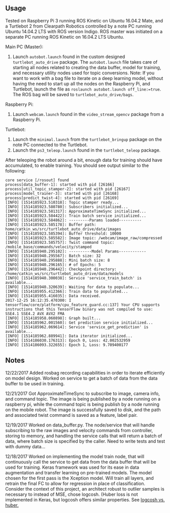 Usage
---
Tested on Raspberry Pi 3 running ROS Kinetic on Ubuntu 16.04.2 Mate, and a
Turtlebot 2 from Clearpath Robotics controlled by a note PC running Ubuntu
14.04.2 LTS with ROS version Indigo. ROS master was initiated on a separate PC
running ROS Kinetic on 16.04.2 LTS Ubuntu.



Main PC (Master):
1. Launch `autobot.launch` found in the custom designed `turtlebot_auto_drive`
package. The `autobot.launch` file takes care of starting all nodes related to
creating the data buffer, model for training, and necessary utility nodes used
for topic conversions. Note: If you want to work with a bag file to iterate on a
deep learning model, without having the need to start up all the nodes on the
Raspberry Pi, and Turtlebot, launch the file as `roslaunch autobot.launch
off_line:=true`. The ROS bag will be saved to `turtlebot_auto_drive/bags`.

Raspberry Pi:
1. Launch `webcam.launch` found in the `video_stream_opencv` package from a
Raspberry Pi.

Turtlebot:
1. Launch the  `minimal.launch` from the `turtlebot_bringup` package on the note
PC connected to the Turtlebot. 
1. Launch the `ps3_teleop.launch` found in the `turtlebot_teleop` package.


After teleoping the robot around a bit, enough data for training should have
accumulated, to enable training. You should see output similar to the following:

```
core service [/rosout] found
process[data_buffer-1]: started with pid [26166]
process[util_topic_stamper-2]: started with pid [26167]
process[model_trainer-3]: started with pid [26168]
process[predict_twist-4]: started with pid [26169]
[INFO] [1514185923.510318]: Topic stamper ready...
[INFO] [1514185923.580780]: Subscribers initialized...
[INFO] [1514185923.581317]: ApproximateTimeSync initialized...
[INFO] [1514185923.584422]: Train batch service initialized...
[INFO] [1514185923.584862]: ---------Params loaded----------
[INFO] [1514185923.585178]: Buffer path: home/catkin_ws/src/turtlebot_auto_drive/data/images
[INFO] [1514185923.585394]: Buffer threshold: 10000
[INFO] [1514185923.585582]: Image topic: /webcam/image_raw/compressed
[INFO] [1514185923.585757]: Twist command topic: /mobile_base/commands/velocity/stamped
[INFO] [1514185940.295102]: ----------Model Params------------
[INFO] [1514185940.295567]: Batch size: 32
[INFO] [1514185940.295888]: Mini batch size: 8
[INFO] [1514185940.296165]: # of Epochs: 5
[INFO] [1514185940.296442]: Checkpoint directory: /home/catkin_ws/src/turtlebot_auto_drive/data/models
[INFO] [1514185940.300038]: Service 'service_train_batch' is available...
[INFO] [1514185940.320639]: Waiting for data to populate...
[INFO] [1514185955.412366]: Train data to populated...
[INFO] [1514185955.416035]: Data received. 
2017-12-25 16:12:35.470300: I tensorflow/core/platform/cpu_feature_guard.cc:137] Your CPU supports instructions that this TensorFlow binary was not compiled to use: SSE4.1 SSE4.2 AVX AVX2 FMA
[INFO] [1514185958.060898]: Graph built...
[INFO] [1514185962.001560]: Get prediction service initialized...
[INFO] [1514185962.069614]: Service 'service_get_prediction' is available...
[INFO] [1514185962.889941]: Data iterator initialized...
[INFO] [1514186030.176313]: Epoch 0, Loss: 42.002532959
[INFO] [1514186093.322655]: Epoch 1, Loss: 9.709400177

```

Notes
---
12/22/2017 Added rosbag recording capabilities in order to iterate efficiently
on model design. Worked on service to get a batch of data from the data buffer
to be used in training. 

12/21/2017 Got ApproximateTimeSync to subscribe to image, camera info, and
command topic. The image is being published by a node running on a raspberry pi,
while the command topic is being publish by a node running on the mobile robot.
The image is successfully saved to disk, and the path and associated twist
command is saved as a feature, label pair.

12/19/2017 Worked on data_buffer.py. The node/service that will handle
subscribing to the raw images and velocity commands from controller, storing to
memory, and handling the service calls that will return a batch of data, where
batch size is specified by the caller. Need to write tests and test with dummy
data...

12/18/2017 Worked on implementing the model train node, that will continuously
call the service to get data from the data buffer that will be used for
training. Keras framework was used for its ease in data augmentation and
transfer learning on pre-trained models. The model chosen for the first pass is
the Xception model. Will train all layers, and retrain the final FC to allow for
regression in place of classification. Consider the context of this project, an
architect robust to outlier samples is necessary to instead of MSE, chose
logcosh. (Huber loss is not implemented in Keras, but logcosh offers similar
properties. See [logcosh vs. huber.](http://www.cs.cornell.edu/courses/cs4780/2015fa/web/lecturenotes/lecturenote10.html)
